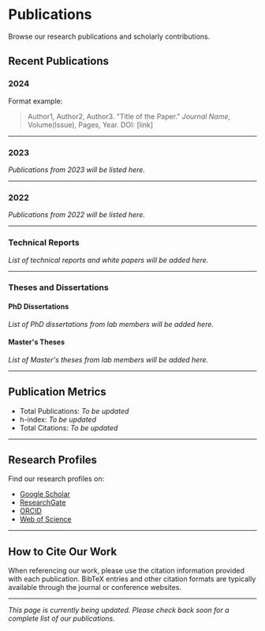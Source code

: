 # Publications

Browse our research publications and scholarly contributions.

## Recent Publications

### 2024

Format example:
> Author1, Author2, Author3. "Title of the Paper." *Journal Name*, Volume(Issue), Pages, Year. DOI: [link]
---

### 2023

*Publications from 2023 will be listed here.*

---

### 2022

*Publications from 2022 will be listed here.*

---

### Technical Reports

*List of technical reports and white papers will be added here.*

---

### Theses and Dissertations

#### PhD Dissertations

*List of PhD dissertations from lab members will be added here.*

#### Master's Theses

*List of Master's theses from lab members will be added here.*

---

## Publication Metrics

- Total Publications: *To be updated*
- h-index: *To be updated*
- Total Citations: *To be updated*

---

## Research Profiles

Find our research profiles on:

- [Google Scholar](https://scholar.google.com)
- [ResearchGate](https://www.researchgate.net)
- [ORCID](https://orcid.org)
- [Web of Science](https://www.webofscience.com)

---

## How to Cite Our Work

When referencing our work, please use the citation information provided with each publication. BibTeX entries and other citation formats are typically available through the journal or conference websites.

---

*This page is currently being updated. Please check back soon for a complete list of our publications.*
